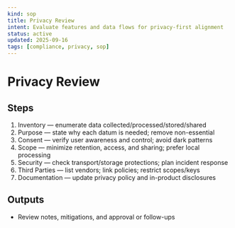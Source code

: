 ```yaml
---
kind: sop
title: Privacy Review
intent: Evaluate features and data flows for privacy-first alignment
status: active
updated: 2025-09-16
tags: [compliance, privacy, sop]
---
```


# Privacy Review

## Steps
1. Inventory — enumerate data collected/processed/stored/shared
2. Purpose — state why each datum is needed; remove non-essential
3. Consent — verify user awareness and control; avoid dark patterns
4. Scope — minimize retention, access, and sharing; prefer local processing
5. Security — check transport/storage protections; plan incident response
6. Third Parties — list vendors; link policies; restrict scopes/keys
7. Documentation — update privacy policy and in-product disclosures

## Outputs
- Review notes, mitigations, and approval or follow-ups

